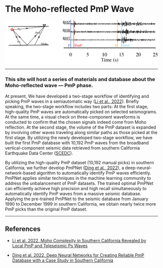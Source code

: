 # The Moho-reflected PmP Wave
<p align="center">
  <img src="https://github.com/Seismic-Data-imaging-the-Earth/PmPWorld/blob/master/source/photos/PmPShow.png" />
</p>

---

### This site will host a series of materials and database about the Moho-reflected wave — PmP phase. 

At present, We have developed a two-stage workflow of identifying and picking PmP waves in a semiautomatic way ([Li et al., 2022](https://agupubs.onlinelibrary.wiley.com/doi/abs/10.1029/2021JB023033)). Briefly speaking, the two-stage workflow includes two parts: At the first stage, high-quality PmP waves are automatically picked on selected seismograms. At the same time, a visual check on three-component waveforms is conducted to confirm that the chosen signals indeed come from Moho reflection. At the second stage, the volume of the PmP dataset is expanded by involving other waves traveling along similar paths as those picked at the first stage. By utilizing the newly developed two-stage workflow, we have built the first PmP database with 10,192 PmP waves from the broadband vertical-component seismic data retrieved from southern California Earthquake Data Center ([SCEDC](https://scedc.caltech.edu/)). 

By utilizing the high-quality PmP dataset (10,192 manual picks) in southern California, we further develop PmPNet ([Ding et al., 2022](https://doi.org/10.48550/arXiv.2112.07655)), a deep-neural-network-based algorithm to automatically identify PmP waves efficiently. PmPNet applies similar techniques in the machine learning community to address the unbalancement of PmP datasets. The trained optimal PmPNet can efficiently achieve high precision and high recall simultaneously to automatically identify PmP waves from a massive seismic database. Applying the pre-trained PmPNet to the seismic database from January 1990 to December 1999 in southern California, we obtain nearly twice more PmP picks than the original PmP dataset.


---

## References

* [Li et al. 2022. Moho Complexity in Southern California Revealed by Local PmP and Teleseismic Ps Waves](https://agupubs.onlinelibrary.wiley.com/doi/abs/10.1029/2021JB023033)

* [Ding et al. 2022. Deep Neural Networks for Creating Reliable PmP Database with a Case Study in Southern California](https://doi.org/10.48550/arXiv.2112.07655)


